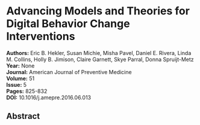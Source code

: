 # Advancing Models and Theories for Digital Behavior Change Interventions

**Authors:** Eric B. Hekler, Susan Michie, Misha Pavel, Daniel E. Rivera, Linda M. Collins, Holly B. Jimison, Claire Garnett, Skye Parral, Donna Spruijt-Metz  
**Year:** None  
**Journal:** American Journal of Preventive Medicine  
**Volume:** 51  
**Issue:** 5  
**Pages:** 825-832  
**DOI:** 10.1016/j.amepre.2016.06.013  

## Abstract


